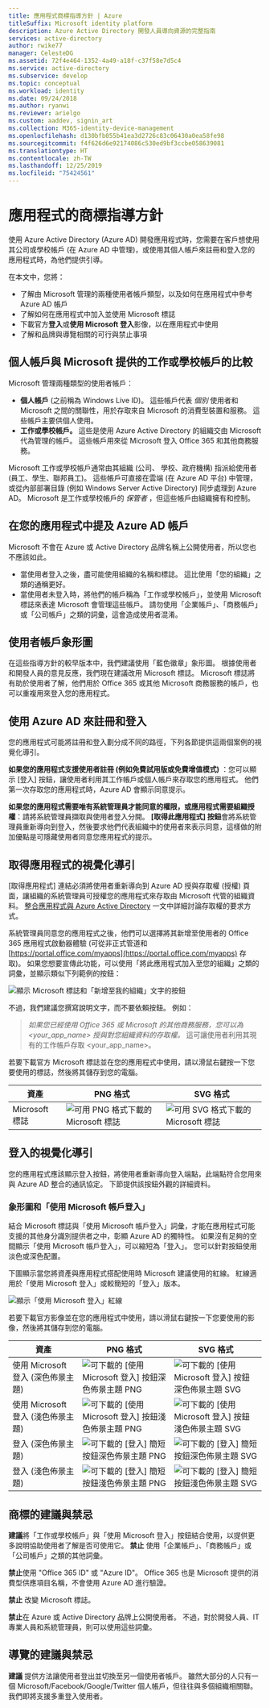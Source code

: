 ```yaml
---
title: 應用程式商標指導方針 | Azure
titleSuffix: Microsoft identity platform
description: Azure Active Directory 開發人員導向資源的完整指南
services: active-directory
author: rwike77
manager: CelesteDG
ms.assetid: 72f4e464-1352-4a49-a18f-c37f58e7d5c4
ms.service: active-directory
ms.subservice: develop
ms.topic: conceptual
ms.workload: identity
ms.date: 09/24/2018
ms.author: ryanwi
ms.reviewer: arielgo
ms.custom: aaddev, signin_art
ms.collection: M365-identity-device-management
ms.openlocfilehash: d130bfb055b41ea3d2726c83c06430a0ea58fe98
ms.sourcegitcommit: f4f626d6e92174086c530ed9bf3ccbe058639081
ms.translationtype: HT
ms.contentlocale: zh-TW
ms.lasthandoff: 12/25/2019
ms.locfileid: "75424561"
---
```

# <a name="branding-guidelines-for-applications"></a>應用程式的商標指導方針

使用 Azure Active Directory (Azure AD) 開發應用程式時，您需要在客戶想使用其公司或學校帳戶 (在 Azure AD 中管理)，或使用其個人帳戶來註冊和登入您的應用程式時，為他們提供引導。

在本文中，您將：

- 了解由 Microsoft 管理的兩種使用者帳戶類型，以及如何在應用程式中參考 Azure AD 帳戶
- 了解如何在應用程式中加入並使用 Microsoft 標誌
- 下載官方**登入**或**使用 Microsoft 登入**影像，以在應用程式中使用
- 了解和品牌與導覽相關的可行與禁止事項

## <a name="personal-accounts-vs-work-or-school-accounts-from-microsoft"></a>個人帳戶與 Microsoft 提供的工作或學校帳戶的比較

Microsoft 管理兩種類型的使用者帳戶：

- **個人帳戶** (之前稱為 Windows Live ID)。 這些帳戶代表 *個別* 使用者和 Microsoft 之間的關聯性，用於存取來自 Microsoft 的消費型裝置和服務。 這些帳戶主要供個人使用。
- **工作或學校帳戶。** 這些是使用 Azure Active Directory 的組織交由 Microsoft 代為管理的帳戶。 這些帳戶用來從 Microsoft 登入 Office 365 和其他商務服務。

Microsoft 工作或學校帳戶通常由其組織 (公司、 學校、政府機構) 指派給使用者 (員工、學生、聯邦員工)。 這些帳戶可直接在雲端 (在 Azure AD 平台) 中管理，或從內部部署目錄 (例如 Windows Server Active Directory) 同步處理到 Azure AD。 Microsoft 是工作或學校帳戶的 *保管者* ，但這些帳戶由組織擁有和控制。

## <a name="referring-to-azure-ad-accounts-in-your-application"></a>在您的應用程式中提及 Azure AD 帳戶

Microsoft 不會在 Azure 或 Active Directory 品牌名稱上公開使用者，所以您也不應該如此。

- 當使用者登入之後，盡可能使用組織的名稱和標誌。 這比使用「您的組織」之類的通稱更好。
- 當使用者未登入時，將他們的帳戶稱為「工作或學校帳戶」，並使用 Microsoft 標誌來表達 Microsoft 會管理這些帳戶。 請勿使用「企業帳戶」、「商務帳戶」或「公司帳戶」之類的詞彙，這會造成使用者混淆。

## <a name="user-account-pictogram"></a>使用者帳戶象形圖

在這些指導方針的較早版本中，我們建議使用「藍色徽章」象形圖。 根據使用者和開發人員的意見反應，我們現在建議改用 Microsoft 標誌。 Microsoft 標誌將有助於使用者了解，他們用於 Office 365 或其他 Microsoft 商務服務的帳戶，也可以重複用來登入您的應用程式。

## <a name="signing-up-and-signing-in-with-azure-ad"></a>使用 Azure AD 來註冊和登入

您的應用程式可能將註冊和登入劃分成不同的路徑，下列各節提供這兩個案例的視覺化導引。

**如果您的應用程式支援使用者註冊 (例如免費試用版或免費增值模式)** ：您可以顯示 [登入]  按鈕，讓使用者利用其工作帳戶或個人帳戶來存取您的應用程式。 他們第一次存取您的應用程式時，Azure AD 會顯示同意提示。

**如果您的應用程式需要唯有系統管理員才能同意的權限，或應用程式需要組織授權**：請將系統管理員擷取與使用者登入分開。 **[取得此應用程式] 按鈕**會將系統管理員重新導向到登入，然後要求他們代表組織中的使用者來表示同意，這樣做的附加優點是可隱藏使用者同意您應用程式的提示。

## <a name="visual-guidance-for-app-acquisition"></a>取得應用程式的視覺化導引

[取得應用程式] 連結必須將使用者重新導向到 Azure AD 授與存取權 (授權) 頁面，讓組織的系統管理員可授權您的應用程式來存取由 Microsoft 代管的組織資料。 [整合應用程式與 Azure Active Directory](quickstart-v1-integrate-apps-with-azure-ad.md) 一文中詳細討論存取權的要求方式。

系統管理員同意您的應用程式之後，他們可以選擇將其新增至使用者的 Office 365 應用程式啟動器體驗 (可從非正式管道和 [https://portal.office.com/myapps](https://portal.office.com/myapps) 存取)。 如果您想要宣傳此功能，可以使用「將此應用程式加入至您的組織」之類的詞彙，並顯示類似下列範例的按鈕：

![顯示 Microsoft 標誌和「新增至我的組織」文字的按鈕](./media/howto-add-branding-in-azure-ad-apps/add-to-my-org.png)

不過，我們建議您撰寫說明文字，而不要依賴按鈕。 例如：

> *如果您已經使用 Office 365 或 Microsoft 的其他商務服務，您可以為 <your_app_name> 授與對您組織資料的存取權。* 這可讓使用者利用其現有的工作帳戶存取 <your_app_name>。

若要下載官方 Microsoft 標誌並在您的應用程式中使用，請以滑鼠右鍵按一下您要使用的標誌，然後將其儲存到您的電腦。

| 資產                                | PNG 格式 | SVG 格式 |
| ------------------------------------ | ---------- | ---------- |
| Microsoft 標誌  | ![可用 PNG 格式下載的 Microsoft 標誌](./media/howto-add-branding-in-azure-ad-apps/ms-symbollockup_mssymbol_19.png) | ![可用 SVG 格式下載的 Microsoft 標誌](./media/howto-add-branding-in-azure-ad-apps/ms-symbollockup_mssymbol_19.svg) |

## <a name="visual-guidance-for-sign-in"></a>登入的視覺化導引

您的應用程式應該顯示登入按鈕，將使用者重新導向登入端點，此端點符合您用來與 Azure AD 整合的通訊協定。 下節提供該按鈕外觀的詳細資料。

### <a name="pictogram-and-sign-in-with-microsoft"></a>象形圖和「使用 Microsoft 帳戶登入」

結合 Microsoft 標誌與「使用 Microsoft 帳戶登入」詞彙，才能在應用程式可能支援的其他身分識別提供者之中，彰顯 Azure AD 的獨特性。 如果沒有足夠的空間顯示「使用 Microsoft 帳戶登入」，可以縮短為「登入」。 您可以針對按鈕使用淡色或深色配置。

下圖顯示當您將資產與應用程式搭配使用時 Microsoft 建議使用的紅線。 紅線適用於「使用 Microsoft 登入」或較簡短的「登入」版本。

![顯示「使用 Microsoft 登入」紅線](./media/howto-add-branding-in-azure-ad-apps/sign-in-with-microsoft-redlines.png)

若要下載官方影像並在您的應用程式中使用，請以滑鼠右鍵按一下您要使用的影像，然後將其儲存到您的電腦。

| 資產                                | PNG 格式 | SVG 格式 |
| ------------------------------------ | ---------- | ---------- |
| 使用 Microsoft 登入 (深色佈景主題)  | ![可下載的 [使用 Microsoft 登入] 按鈕深色佈景主題 PNG](./media/howto-add-branding-in-azure-ad-apps/ms-symbollockup_signin_dark.png) | ![可下載的 [使用 Microsoft 登入] 按鈕深色佈景主題 SVG](./media/howto-add-branding-in-azure-ad-apps/ms-symbollockup_signin_dark.svg) |
| 使用 Microsoft 登入 (淺色佈景主題) | ![可下載的 [使用 Microsoft 登入] 按鈕淺色佈景主題 PNG](./media/howto-add-branding-in-azure-ad-apps/ms-symbollockup_signin_light.png) | ![可下載的 [使用 Microsoft 登入] 按鈕淺色佈景主題 SVG](./media/howto-add-branding-in-azure-ad-apps/ms-symbollockup_signin_light.svg) |
| 登入 (深色佈景主題)                 | ![可下載的 [登入] 簡短按鈕深色佈景主題 PNG](./media/howto-add-branding-in-azure-ad-apps/ms-symbollockup_signin_dark_short.png) | ![可下載的 [登入] 簡短按鈕深色佈景主題 SVG](./media/howto-add-branding-in-azure-ad-apps/ms-symbollockup_signin_dark_short.svg) |
| 登入 (淺色佈景主題)                | ![可下載的 [登入] 簡短按鈕淺色佈景主題 PNG](./media/howto-add-branding-in-azure-ad-apps/ms-symbollockup_signin_light_short.png) | ![可下載的 [登入] 簡短按鈕淺色佈景主題 SVG](./media/howto-add-branding-in-azure-ad-apps/ms-symbollockup_signin_light_short.svg) |

## <a name="branding-dos-and-donts"></a>商標的建議與禁忌

**建議**將「工作或學校帳戶」與「使用 Microsoft 登入」按鈕結合使用，以提供更多說明協助使用者了解是否可使用它。 **禁止** 使用「企業帳戶」、「商務帳戶」或「公司帳戶」之類的其他詞彙。

**禁止**使用 "Office 365 ID" 或 "Azure ID"。 Office 365 也是 Microsoft 提供的消費型供應項目名稱，不會使用 Azure AD 進行驗證。

**禁止** 改變 Microsoft 標誌。

**禁止**在 Azure 或 Active Directory 品牌上公開使用者。 不過，對於開發人員、IT 專業人員和系統管理員，則可以使用這些詞彙。

## <a name="navigation-dos-and-donts"></a>導覽的建議與禁忌

**建議** 提供方法讓使用者登出並切換至另一個使用者帳戶。 雖然大部分的人只有一個 Microsoft/Facebook/Google/Twitter 個人帳戶，但往往與多個組織相關聯。 我們即將支援多重登入使用者。
